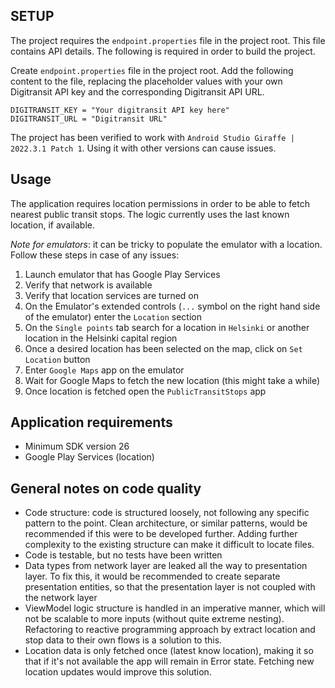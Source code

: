 ## SETUP
The project requires the `endpoint.properties` file in the project root. This file contains API details. The following is required in order to build the project.

Create `endpoint.properties` file in the project root.
Add the following content to the file, replacing the placeholder values with your own Digitransit API key and the corresponding Digitransit API URL.
```
DIGITRANSIT_KEY = "Your digitransit API key here"
DIGITRANSIT_URL = "Digitransit URL"
```

The project has been verified to work with `Android Studio Giraffe | 2022.3.1 Patch 1`. Using it with other versions can cause issues.

## Usage
The application requires location permissions in order to be able to fetch nearest public transit stops. The logic currently uses the last known location, if available. 

*Note for emulators*: it can be tricky to populate the emulator with a location. Follow these steps in case of any issues:
1. Launch emulator that has Google Play Services
2. Verify that network is available
3. Verify that location services are turned on
4. On the Emulator's extended controls (`...` symbol on the right hand side of the emulator) enter the `Location` section
5. On the `Single points` tab search for a location in `Helsinki` or another location in the Helsinki capital region
6. Once a desired location has been selected on the map, click on `Set Location` button
7. Enter `Google Maps` app on the emulator
8. Wait for Google Maps to fetch the new location (this might take a while)
9. Once location is fetched open the `PublicTransitStops` app

## Application requirements
- Minimum SDK version 26
- Google Play Services (location)

## General notes on code quality
- Code structure: code is structured loosely, not following any specific pattern to the point. Clean architecture, or similar patterns, would be recommended if this were to be developed further. Adding further complexity to the existing structure can make it difficult to locate files.
- Code is testable, but no tests have been written
- Data types from network layer are leaked all the way to presentation layer. To fix this, it would be recommended to create separate presentation entities, so that the presentation layer is not coupled with the network layer
- ViewModel logic structure is handled in an imperative manner, which will not be scalable to more inputs (without quite extreme nesting). Refactoring to reactive programming approach by extract location and stop data to their own flows is a solution to this.
- Location data is only fetched once (latest know location), making it so that if it's not available the app will remain in Error state. Fetching new location updates would improve this solution.
